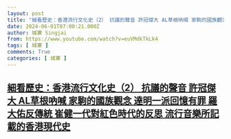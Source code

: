 ```yaml
---
layout: post
title: "細看歷史：香港流行文化史（2） 抗議的聲音 許冠傑大 AL草根吶喊 家駒的國族觀念 達明一派回憶有罪 羅大佑反傳統 崔健一代對紅色時代的反思  流行音樂所記載的香港現代史"
date: 2024-06-01T07:00:21.000Z
author: 城寨 Singjai
from: https://www.youtube.com/watch?v=euVMdkTkLk4
tags: [ 城寨 ]
comments: True
categories: [ 城寨 ]
---
```

<!--1717225221000-->
[細看歷史：香港流行文化史（2） 抗議的聲音 許冠傑大 AL草根吶喊 家駒的國族觀念 達明一派回憶有罪 羅大佑反傳統 崔健一代對紅色時代的反思  流行音樂所記載的香港現代史](https://www.youtube.com/watch?v=euVMdkTkLk4)
------

<div>

</div>
